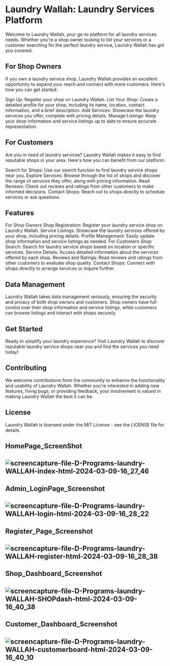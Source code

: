 
# Laundry Wallah: Laundry Services Platform
Welcome to Laundry Wallah, your go-to platform for all laundry services needs. Whether you're a shop owner looking to list your services or a customer searching for the perfect laundry service, Laundry Wallah has got you covered.

## For Shop Owners
If you own a laundry service shop, Laundry Wallah provides an excellent opportunity to expand your reach and connect with more customers. Here's how you can get started:

 Sign Up: Register your shop on Laundry Wallah.
List Your Shop: Create a detailed profile for your shop, including its name, location, contact information, and a brief description.
Add Services: Showcase the laundry services you offer, complete with pricing details.
Manage Listings: Keep your shop information and service listings up to date to ensure accurate representation.
## For Customers
Are you in need of laundry services? Laundry Wallah makes it easy to find reputable shops in your area. Here's how you can benefit from our platform:

Search for Shops: Use our search function to find laundry service shops near you.
Explore Services: Browse through the list of shops and discover the range of services they offer, along with pricing information.
Read Reviews: Check out reviews and ratings from other customers to make informed decisions.
Contact Shops: Reach out to shops directly to schedule services or ask questions.
## Features
For Shop Owners
Shop Registration: Register your laundry service shop on Laundry Wallah.
Service Listings: Showcase the laundry services offered by your shop, including pricing details.
Profile Management: Easily update shop information and service listings as needed.
For Customers
Shop Search: Search for laundry service shops based on location or specific services.
Service Details: Access detailed information about the services offered by each shop.
Reviews and Ratings: Read reviews and ratings from other customers to evaluate shop quality.
Contact Shops: Connect with shops directly to arrange services or inquire further.
## Data Management
Laundry Wallah takes data management seriously, ensuring the security and privacy of both shop owners and customers. Shop owners have full control over their shop information and service listings, while customers can browse listings and interact with shops securely.

## Get Started
Ready to simplify your laundry experience? Visit Laundry Wallah to discover reputable laundry service shops near you and find the services you need today!

## Contributing
We welcome contributions from the community to enhance the functionality and usability of Laundry Wallah. Whether you're interested in adding new features, fixing bugs, or providing feedback, your involvement is valued in making Laundry Wallah the best it can be.

## License
Laundry Wallah is licensed under the MIT License - see the LICENSE file for details.

## HomePage_ScreenShot 
## ![screencapture-file-D-Programs-laundry-WALLAH-index-html-2024-03-09-16_27_46](https://github.com/Ayushd1409/Laundry-WALLAH/assets/115350571/fcf4c67c-b5f5-40d2-aa05-a709ca35c6d3)

## Admin_LoginPage_Screenshot
## ![screencapture-file-D-Programs-laundry-WALLAH-login-html-2024-03-09-16_28_22](https://github.com/Ayushd1409/Laundry-WALLAH/assets/115350571/8fc9af8c-207e-4217-93da-a04c6824276e)

## Register_Page_Screenshot
## ![screencapture-file-D-Programs-laundry-WALLAH-register-html-2024-03-09-16_28_38](https://github.com/Ayushd1409/Laundry-WALLAH/assets/115350571/a4051255-1f70-4b14-a077-07b9b780f79e)

## Shop_Dashboard_Screenshot
## ![screencapture-file-D-Programs-laundry-WALLAH-SHOPdash-html-2024-03-09-16_40_38](https://github.com/Ayushd1409/Laundry-WALLAH/assets/115350571/90d19758-b867-42bd-b5d4-0419aee03d39)

## Customer_Dashboard_Screenshot
## ![screencapture-file-D-Programs-laundry-WALLAH-customerboard-html-2024-03-09-16_40_10](https://github.com/Ayushd1409/Laundry-WALLAH/assets/115350571/47481785-6a84-4817-b1e4-0e71cc762765)

